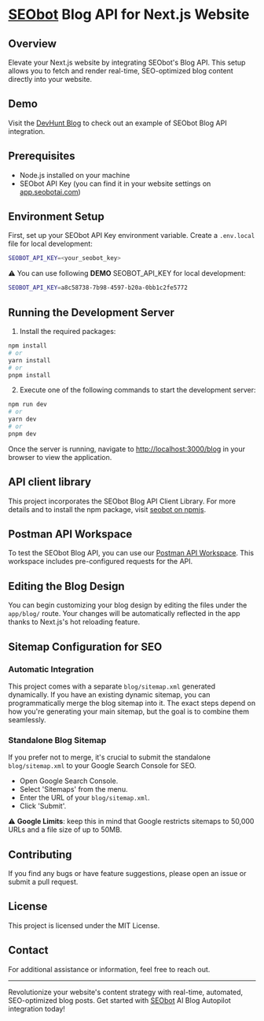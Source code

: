 # [SEObot](https://seobotai.com/?utm_source=github) Blog API for Next.js Website

## Overview

Elevate your Next.js website by integrating SEObot's Blog API. This setup allows you to fetch and render real-time, SEO-optimized blog content directly into your website.

## Demo

Visit the [DevHunt Blog](https://devhunt.org/blog?utm_source=github) to check out an example of SEObot Blog API integration.

## Prerequisites

- Node.js installed on your machine
- SEObot API Key (you can find it in your website settings on [app.seobotai.com](https://app.seobotai.com/?utm_source=github))

## Environment Setup

First, set up your SEObot API Key environment variable. Create a `.env.local` file for local development:

```bash
SEOBOT_API_KEY=<your_seobot_key>
```

⚠️ You can use following **DEMO** SEOBOT_API_KEY for local development:

```bash
SEOBOT_API_KEY=a8c58738-7b98-4597-b20a-0bb1c2fe5772
```

## Running the Development Server

1. Install the required packages:

```bash
npm install
# or
yarn install
# or
pnpm install
```

2. Execute one of the following commands to start the development server:

```bash
npm run dev
# or
yarn dev
# or
pnpm dev
```

Once the server is running, navigate to [http://localhost:3000/blog](http://localhost:3000/blog) in your browser to view the application.

## API client library

This project incorporates the SEObot Blog API Client Library. For more details and to install the npm package, visit [seobot on npmjs](https://www.npmjs.com/package/seobot).

## Postman API Workspace

To test the SEObot Blog API, you can use our [Postman API Workspace](https://www.postman.com/seobotai/workspace/seobotai-com/overview). This workspace includes pre-configured requests for the API.

## Editing the Blog Design

You can begin customizing your blog design by editing the files under the `app/blog/` route. Your changes will be automatically reflected in the app thanks to Next.js's hot reloading feature.

## Sitemap Configuration for SEO

### Automatic Integration

This project comes with a separate `blog/sitemap.xml` generated dynamically. If you have an existing dynamic sitemap, you can programmatically merge the blog sitemap into it. The exact steps depend on how you're generating your main sitemap, but the goal is to combine them seamlessly.

### Standalone Blog Sitemap

If you prefer not to merge, it's crucial to submit the standalone `blog/sitemap.xml` to your Google Search Console for SEO.

- Open Google Search Console.
- Select 'Sitemaps' from the menu.
- Enter the URL of your `blog/sitemap.xml`.
- Click 'Submit'.

⚠️ **Google Limits**: keep this in mind that Google restricts sitemaps to 50,000 URLs and a file size of up to 50MB.

## Contributing

If you find any bugs or have feature suggestions, please open an issue or submit a pull request.

## License

This project is licensed under the MIT License.

## Contact

For additional assistance or information, feel free to reach out.

---

Revolutionize your website's content strategy with real-time, automated, SEO-optimized blog posts. Get started with [SEObot](https://seobotai.com/?utm_source=github) AI Blog Autopilot integration today!